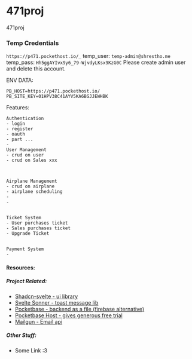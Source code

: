 # 471proj
471proj

### Temp Credentials
`https://p471.pockethost.io/_`
temp_user: `temp-admin@shrestho.me`
temp_pass: `Hh5ggAYIvx9y6_79-WjvdyLKsx9KzG0C`
Please create admin user and delete this account.

ENV DATA:

```
PB_HOST=https://p471.pockethost.io/  
PB_SITE_KEY=01HPV38C41AYV5KA6BGJJEWHBK
```


Features:

```
Authentication
- login
- register
- oauth
- part ...
- 
User Management
- crud on user
- crud on Sales xxx

 

Airplane Management
- crud on airplane
- airplane scheduling
- 
- 


Ticket System
- User purchases ticket
- Sales purchases ticket
- Upgrade Ticket


Payment System
- 
```




#### Resources:
##### Project Related:
- [Shadcn-svelte - ui library](!https://www.shadcn-svelte.com/)
- [Svelte Sonner - toast message lib](!https://svelte-sonner.vercel.app/) 
- [Pocketbase - backend as a file (firebase alternative)](!https://pocketbase.io/)
- [Pocketbase Host - gives generous free trial](!https://pockethost.io/docs/overview/introduction/)
- [Mailgun - Email api](https://www.mailgun.com/)
##### Other Stuff:
- Some Link :3
